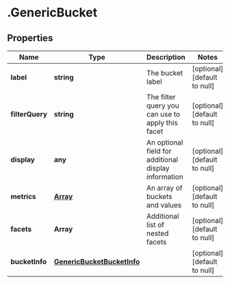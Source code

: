 # .GenericBucket

## Properties
Name | Type | Description | Notes
------------ | ------------- | ------------- | -------------
**label** | **string** | The bucket label | [optional] [default to null]
**filterQuery** | **string** | The filter query you can use to apply this facet | [optional] [default to null]
**display** | **any** | An optional field for additional display information | [optional] [default to null]
**metrics** | [**Array<GenericMetric>**](GenericMetric.md) | An array of buckets and values | [optional] [default to null]
**facets** | **Array<any>** | Additional list of nested facets | [optional] [default to null]
**bucketInfo** | [**GenericBucketBucketInfo**](GenericBucketBucketInfo.md) |  | [optional] [default to null]


